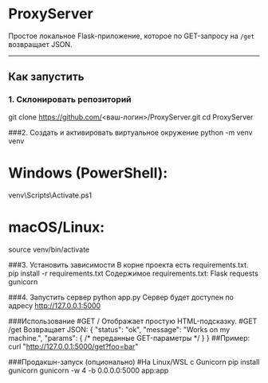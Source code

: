 # ProxyServer

Простое локальное Flask-приложение, которое по GET-запросу на `/get` возвращает JSON.

---

## Как запустить
### 1. Склонировать репозиторий  
git clone https://github.com/<ваш-логин>/ProxyServer.git
cd ProxyServer

###2. Создать и активировать виртуальное окружение
python -m venv venv
# Windows (PowerShell):
venv\Scripts\Activate.ps1
# macOS/Linux:
source venv/bin/activate

###3. Установить зависимости
В корне проекта есть requirements.txt.
pip install -r requirements.txt
  Содержимое requirements.txt:
  Flask
  requests
  gunicorn

###4. Запустить сервер
python app.py
Сервер будет доступен по адресу http://127.0.0.1:5000

###Использование
#GET /
Отображает простую HTML-подсказку.
#GET /get
Возвращает JSON:
{
  "status": "ok",
  "message": "Works on my machine.",
  "params": { /* переданные GET-параметры */ }
}
##Пример:
curl "http://127.0.0.1:5000/get?foo=bar"

###Продакшн-запуск (опционально)
#На Linux/WSL с Gunicorn
pip install gunicorn
gunicorn -w 4 -b 0.0.0.0:5000 app:app
